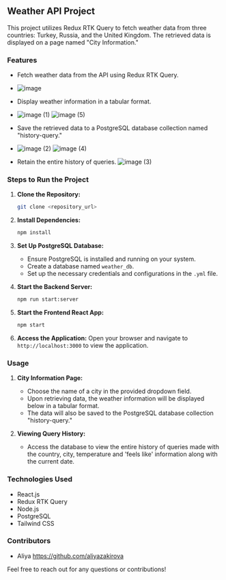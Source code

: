 ## Weather API Project

This project utilizes Redux RTK Query to fetch weather data from three countries: Turkey, Russia, and the United Kingdom. The retrieved data is displayed on a page named "City Information."

### Features

- Fetch weather data from the API using Redux RTK Query.
- ![image](https://github.com/aliyazakirova/weather-api-rtkquery-postgresql-node-tailwind/assets/93845260/0c4024c5-16b2-493e-bbb1-d829613c5cec)

- Display weather information in a tabular format.
- ![image (1)](https://github.com/aliyazakirova/weather-api-rtkquery-postgresql-node-tailwind/assets/93845260/617acfd4-3eb3-4aec-b566-69350cebe8b2)
![image (5)](https://github.com/aliyazakirova/weather-api-rtkquery-postgresql-node-tailwind/assets/93845260/ac82b10b-e85d-41cb-a218-d043d86fd436)

- Save the retrieved data to a PostgreSQL database collection named "history-query."
- ![image (2)](https://github.com/aliyazakirova/weather-api-rtkquery-postgresql-node-tailwind/assets/93845260/18d75650-2ee6-45f9-ba21-c8814c0059f1)
![image (4)](https://github.com/aliyazakirova/weather-api-rtkquery-postgresql-node-tailwind/assets/93845260/0b57474b-645b-40de-a5b4-df0c590efc99)

- Retain the entire history of queries.
![image (3)](https://github.com/aliyazakirova/weather-api-rtkquery-postgresql-node-tailwind/assets/93845260/f5c2b78f-ebff-4986-afb1-32e8e6256a60)

### Steps to Run the Project

1. **Clone the Repository:**
   ```bash
   git clone <repository_url>
   ```

2. **Install Dependencies:**
   ```bash
   npm install
   ```

3. **Set Up PostgreSQL Database:**
   - Ensure PostgreSQL is installed and running on your system.
   - Create a database named `weather_db`.
   - Set up the necessary credentials and configurations in the `.yml` file.

4. **Start the Backend Server:**
   ```bash
   npm run start:server
   ```

5. **Start the Frontend React App:**
   ```bash
   npm start
   ```

6. **Access the Application:**
   Open your browser and navigate to `http://localhost:3000` to view the application.

### Usage

1. **City Information Page:**
   - Choose the name of a city in the provided dropdown field.
   - Upon retrieving data, the weather information will be displayed below in a tabular format.
   - The data will also be saved to the PostgreSQL database collection "history-query."

2. **Viewing Query History:**
   - Access the database to view the entire history of queries made with the country, city, temperature and 'feels like' information along with the current date.

### Technologies Used

- React.js
- Redux RTK Query
- Node.js
- PostgreSQL
- Tailwind CSS

### Contributors

- Aliya https://github.com/aliyazakirova 

Feel free to reach out for any questions or contributions!
